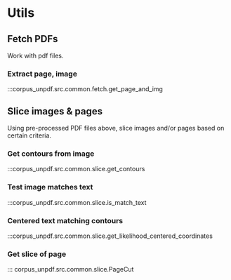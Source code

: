 # Utils

## Fetch PDFs

Work with pdf files.

### Extract page, image

:::corpus_unpdf.src.common.fetch.get_page_and_img

## Slice images & pages

Using pre-processed PDF files above, slice images and/or pages based on certain
criteria.

### Get contours from image

:::corpus_unpdf.src.common.slice.get_contours

### Test image matches text

:::corpus_unpdf.src.common.slice.is_match_text

### Centered text matching contours

:::corpus_unpdf.src.common.slice.get_likelihood_centered_coordinates

### Get slice of page

::: corpus_unpdf.src.common.slice.PageCut
